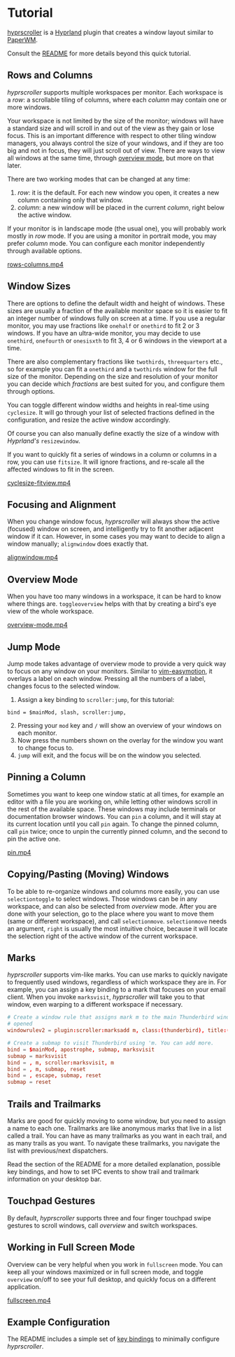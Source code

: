 # Tutorial

[hyprscroller](https://github.com/dawsers/hyprscroller) is a [Hyprland](https://github.com/hyprwm/Hyprland)
plugin that creates a window layout similar to [PaperWM](https://github.com/paperwm/PaperWM).

Consult the [README](README.md) for more details beyond this quick tutorial.

## Rows and Columns

*hyprscroller* supports multiple workspaces per monitor. Each workspace is a
*row*: a scrollable tiling of columns, where each *column* may contain one or
more windows.

Your workspace is not limited by the size of the monitor; windows will have a
standard size and will scroll in and out of the view as they gain or lose focus.
This is an important difference with respect to other tiling window managers,
you always control the size of your windows, and if they are too big and not
in focus, they will just scroll out of view. There are ways to view all
windows at the same time, through [overview mode](#overview-mode), but more on that later.

There are two working modes that can be changed at any time:

1. *row*: it is the default. For each new window you open, it creates a new
   column containing only that window.
2. *column*: a new window will be placed in the current *column*,
   right below the active window.

If your monitor is in landscape mode (the usual one), you will probably work
mostly in *row* mode. If you are using a monitor in portrait mode, you may
prefer *column* mode. You can configure each monitor independently through
available options.

[rows-columns.mp4](https://github.com/user-attachments/assets/5b90d308-85e7-46a5-b8da-54e29fdbf46c)


## Window Sizes

There are options to define the default width and height of windows. These
sizes are usually a fraction of the available monitor space so it is easier to
fit an integer number of windows fully on screen at a time. If you use a regular
monitor, you may use fractions like `onehalf` or `onethird` to fit 2 or 3
windows. If you have an ultra-wide monitor, you may decide to use `onethird`,
`onefourth` or `onesisxth` to fit 3, 4 or 6 windows in the viewport at a time.

There are also complementary fractions like `twothirds`, `threequarters` etc.,
so for example you can fit a `onethird` and a `twothirds` window for the full
size of the monitor. Depending on the size and resolution of your monitor you
can decide which *fractions* are best suited for you, and configure them
through options.

You can toggle different window widths and heights in real-time using
`cyclesize`. It will go through your list of selected fractions defined in the
configuration, and resize the active window accordingly.

Of course you can also manually define exactly the size of a window with
*Hyprland's* `resizewindow`.

If you want to quickly fit a series of windows in a column or columns in a
row, you can use `fitsize`. It will ignore fractions, and re-scale all the
affected windows to fit in the screen.

[cyclesize-fitview.mp4](https://github.com/user-attachments/assets/1f51da15-3ef7-413a-8d1d-893a7355a4f1)


## Focusing and Alignment

When you change window focus, *hyprscroller* will always show the active
(focused) window on screen, and intelligently try to fit another adjacent
window if it can. However, in some cases you may want to decide to align a
window manually; `alignwindow` does exactly that.

[alignwindow.mp4](https://github.com/user-attachments/assets/2650b480-83c5-4e12-b963-13ff9a1df910)


## Overview Mode

When you have too many windows in a workspace, it can be hard to know where
things are. `toggleoverview` helps with that by creating a bird's eye view
of the whole workspace.

[overview-mode.mp4](https://github.com/user-attachments/assets/5f43ba62-ef97-4677-aa81-cf6169168bff)


## Jump Mode

Jump mode takes advantage of overview mode to provide a very quick way to focus on
any window on your monitors. Similar to [vim-easymotion](https://github.com/easymotion/vim-easymotion),
it overlays a label on each window. Pressing all the numbers of a label,
changes focus to the selected window.

1. Assign a key binding to `scroller:jump`, for this tutorial:

```
bind = $mainMod, slash, scroller:jump,
```

2. Pressing your `mod` key and `/` will show an overview of your windows on
   each monitor.
3. Now press the numbers shown on the overlay for the window you want to change
   focus to.
4. `jump` will exit, and the focus will be on the window you selected.


## Pinning a Column

Sometimes you want to keep one window static at all times, for example an
editor with a file you are working on, while letting other windows scroll in
the rest of the available space. These windows may include terminals or
documentation browser windows. You can `pin` a column, and it will stay at its
current location until you call `pin` again. To change the pinned column,
call `pin` twice; once to unpin the currently pinned column, and the second to
pin the active one.

[pin.mp4](https://github.com/user-attachments/assets/13f26203-3ece-47ea-91eb-779c9b2eab73)


## Copying/Pasting (Moving) Windows

To be able to re-organize windows and columns more easily, you can use
`selectiontoggle` to select windows. Those windows can be in any workspace,
and can also be selected from *overview* mode. After you are done with your
selection, go to the place where you want to move them (same or different
workspace), and call `selectionmove`. `selectionmove` needs an argument,
`right` is usually the most intuitive choice, because it will locate the
selection right of the active window of the current workspace.


## Marks

*hyprscroller* supports vim-like marks. You can use marks to quickly navigate
to frequently used windows, regardless of which workspace they are in. For
example, you can assign a key binding to a mark that focuses on your email
client. When you invoke `marksvisit`, *hyprscroller* will take you to that window,
even warping to a different workspace if necessary.

``` conf
# Create a window rule that assigns mark m to the main Thunderbird window when
# opened
windowrulev2 = plugin:scroller:marksadd m, class:(thunderbird), title:(Mozilla Thunderbird)$

# Create a submap to visit Thunderbird using 'm. You can add more.
bind = $mainMod, apostrophe, submap, marksvisit
submap = marksvisit
bind = , m, scroller:marksvisit, m
bind = , m, submap, reset
bind = , escape, submap, reset
submap = reset
```


## Trails and Trailmarks

Marks are good for quickly moving to some window, but you need to assign a
name to each one. Trailmarks are like anonymous marks that live in a list
called a trail. You can have as many trailmarks as you want in each trail, and
as many trails as you want. To navigate these trailmarks, you navigate the
list with previous/next dispatchers.

Read the section of the README for a more detailed explanation, possible key
bindings, and how to set IPC events to show trail and trailmark information on
your desktop bar.


## Touchpad Gestures

By default, *hyprscroller* supports three and four finger touchpad swipe
gestures to scroll windows, call *overview* and switch workspaces.


## Working in Full Screen Mode

Overview can be very helpful when you work in `fullscreen` mode. You can keep all your windows
maximized or in full screen mode, and toggle `overview` on/off to see your full desktop, and quickly
focus on a different application.

[fullscreen.mp4](https://github.com/user-attachments/assets/1afa3c37-905e-408d-8d44-6230c7e1edec)


## Example Configuration

The README includes a simple set of [key bindings](./README.md#key-bindings) to
minimally configure *hyprscroller*.
